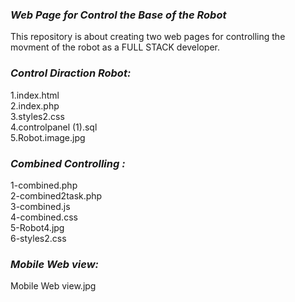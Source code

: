 ### _**Web Page for Control the Base of the Robot**_   

This repository is about creating two web pages for controlling the movment of the robot as a FULL STACK developer.
 
### _**Control Diraction Robot:**_         
 1.index.html                                                                                                                              
 2.index.php                                                                                                                                                
 3.styles2.css                                                                                                                                                
 4.controlpanel (1).sql                                                                                                                                                
 5.Robot.image.jpg                                                                                                                                                

### _**Combined Controlling :**_
1-combined.php                                                                                                                              
2-combined2task.php                                                                                                                              
3-combined.js                                                                                                                              
4-combined.css                                                                                                                              
5-Robot4.jpg                                                                                                                              
6-styles2.css                                                                                                                              

###  _**Mobile Web view:**_
Mobile Web view.jpg
